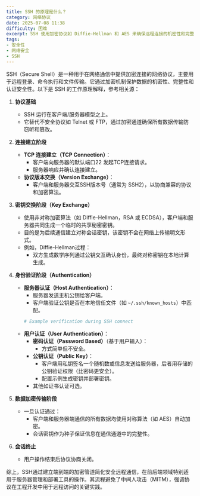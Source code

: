```yaml
---
title: SSH 的原理是什么？
category: 网络协议
date: 2025-07-08 11:38
difficulty: 困难
excerpt: SSH 使用加密协议如 Diffie-Hellman 和 AES 来确保远程连接的机密性和完整性。
tags:
- 安全性
- 网络安全
- SSH
---
```

SSH（Secure Shell）是一种用于在网络通信中提供加密连接的网络协议，主要用于远程登录、命令执行和文件传输。它通过加密机制保护数据的机密性、完整性和认证安全性。以下是 SSH 的工作原理解释，参考相关源：

1. **协议基础**
   - SSH 运行在客户端/服务器模型之上。
   - 它替代不安全协议如 Telnet 或 FTP，通过加密通道确保所有数据传输防窃听和篡改。

2. **连接建立阶段**
   - **TCP 连接建立（TCP Connection）**：
     - 客户端向服务器的默认端口22 发起TCP连接请求。
     - 服务器响应并确认连接建立。
   - **协议版本交换（Version Exchange）**：
     - 客户端和服务器交互SSH版本号（通常为 SSH2），以协商兼容的协议和加密算法。

3. **密钥交换阶段（Key Exchange）**
   - 使用非对称加密算法（如 Diffie-Hellman，RSA 或 ECDSA），客户端和服务器共同生成一个临时的共享秘密密钥。
   - 目的是为后续通信建立对称会话密钥，该密钥不会在网络上传输明文形式。
   - 例如，Diffie-Hellman过程：
     - 双方生成数学序列通过公钥交互确认身份，最终对称密钥在本地计算生成。

4. **身份验证阶段（Authentication）**
   - **服务器认证（Host Authentication）**：
     - 服务器发送主机公钥给客户端。
     - 客户端验证公钥是否在本地信任文件（如 `~/.ssh/known_hosts`）中匹配。
     ```bash
     # Example verification during SSH connect
     ```
   - **用户认证（User Authentication）**：
     - **密码认证（Password Based）**（基于用户输入）：
       - 方式简单但不安全。
     - **公钥认证（Public Key）**：
       - 客户端用私钥签名一个随机数或信息发送给服务器，后者用存储的公钥验证权限（比密码更安全）。
       - 配置示例生成密钥并部署密钥。
     - 其他如证书认证可选。

5. **数据加密传输阶段**
   - 一旦认证通过：
     - 客户端和服务器端通信的所有数据均使用对称算法（如 AES）自动加密。
     - 会话密钥作为种子保证信息在通信通道中的完整性。

6. **会话终止**
   - 用户操作结束后协议协商关闭。

综上，SSH通过建立端到端的加密管道简化安全远程通信，在前后端领域特别适用于服务器管理和部署工具的操作。其流程避免了中间人攻击（MITM），强调协议在工程开发中用于远程访问的关键实践。
